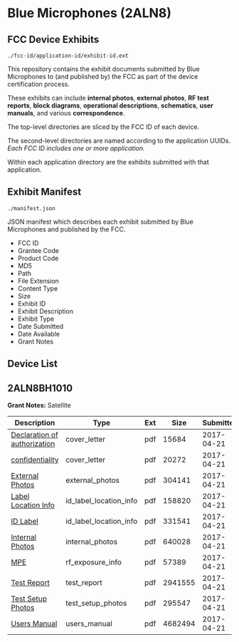 # Blue Microphones (2ALN8)
## FCC Device Exhibits

```
./fcc-id/application-id/exhibit-id.ext
```

This repository contains the exhibit documents submitted by Blue Microphones to (and published by) the FCC as part of the device certification process.

These exhibits can include **internal photos**, **external photos**, **RF test reports**, **block diagrams**, **operational descriptions**, **schematics**, **user manuals**, and various **correspondence**.

The top-level directories are sliced by the FCC ID of each device.

The second-level directories are named according to the application UUIDs. *Each FCC ID includes one or more application.*

Within each application directory are the exhibits submitted with that application. 

## Exhibit Manifest

```
./manifest.json
```

JSON manifest which describes each exhibit submitted by Blue Microphones and published by the FCC.

- FCC ID
- Grantee Code
- Product Code
- MD5
- Path
- File Extension
- Content Type
- Size
- Exhibit ID
- Exhibit Description
- Exhibit Type
- Date Submitted
- Date Available
- Grant Notes

## Device List
## 2ALN8BH1010
**Grant Notes:** Satellite

| Description | Type | Ext | Size | Submitted | Available |
| ----------- | ---- | --- | ---- | --------- | --------- |
| [Declaration of authorization](2ALN8BH1010/f4f1fa290bf483fd9f425fa4aa9de5da/3365753.pdf) | cover_letter | pdf | 15684 | 2017-04-21 | 2017-04-24 |
| [confidentiality](2ALN8BH1010/f4f1fa290bf483fd9f425fa4aa9de5da/3365754.pdf) | cover_letter | pdf | 20272 | 2017-04-21 | 2017-04-24 |
| [External Photos](2ALN8BH1010/f4f1fa290bf483fd9f425fa4aa9de5da/3365745.pdf) | external_photos | pdf | 304141 | 2017-04-21 | 2017-04-24 |
| [Label Location Info](2ALN8BH1010/f4f1fa290bf483fd9f425fa4aa9de5da/3365747.pdf) | id_label_location_info | pdf | 158820 | 2017-04-21 | 2017-04-24 |
| [ID Label](2ALN8BH1010/f4f1fa290bf483fd9f425fa4aa9de5da/3365748.pdf) | id_label_location_info | pdf | 331541 | 2017-04-21 | 2017-04-24 |
| [Internal Photos](2ALN8BH1010/f4f1fa290bf483fd9f425fa4aa9de5da/3365746.pdf) | internal_photos | pdf | 640028 | 2017-04-21 | 2017-04-24 |
| [MPE](2ALN8BH1010/f4f1fa290bf483fd9f425fa4aa9de5da/3365751.pdf) | rf_exposure_info | pdf | 57389 | 2017-04-21 | 2017-04-24 |
| [Test Report](2ALN8BH1010/f4f1fa290bf483fd9f425fa4aa9de5da/3365752.pdf) | test_report | pdf | 2941555 | 2017-04-21 | 2017-04-24 |
| [Test Setup Photos](2ALN8BH1010/f4f1fa290bf483fd9f425fa4aa9de5da/3365749.pdf) | test_setup_photos | pdf | 295547 | 2017-04-21 | 2017-04-24 |
| [Users Manual](2ALN8BH1010/f4f1fa290bf483fd9f425fa4aa9de5da/3365750.pdf) | users_manual | pdf | 4682494 | 2017-04-21 | 2017-04-24 |
